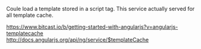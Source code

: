 Coule load a template stored in a script tag. 
This service actually served for all template cache.   

https://www.bitcast.io/b/getting-started-with-angularjs?v=angularjs-templatecache   
http://docs.angularjs.org/api/ng/service/$templateCache